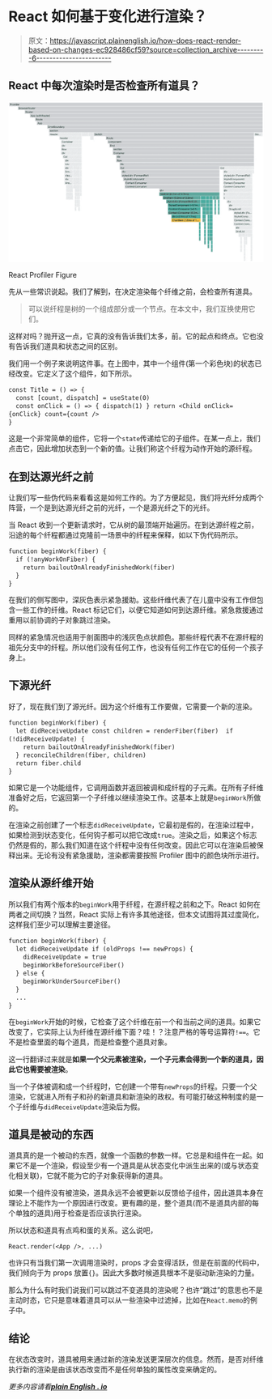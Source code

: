 # React 如何基于变化进行渲染？

> 原文：<https://javascript.plainenglish.io/how-does-react-render-based-on-changes-ec928486cf59?source=collection_archive---------6----------------------->

## React 中每次渲染时是否检查所有道具？

![](img/a636056e24006d91c39810d7bc0144ab.png)

React Profiler Figure

先从一些常识说起。我们了解到，在决定渲染每个纤维之前，会检查所有道具。

> 可以说纤程是树的一个组成部分或一个节点。在本文中，我们互换使用它们。

这样对吗？抛开这一点，它真的没有告诉我们太多，前。它的起点和终点。它也没有告诉我们道具和状态之间的区别。

我们用一个例子来说明这件事。在上图中，其中一个组件(第一个彩色块)的状态已经改变。它定义了这个组件，如下所示。

```
const Title = () => {
  const [count, dispatch] = useState(0)
  const onClick = () => { dispatch(1) } return <Child onClick={onClick} count={count />
}
```

这是一个非常简单的组件，它将一个`state`传递给它的子组件。在某一点上，我们点击它，因此增加状态到一个新的值。让我们称这个纤程为动作开始的源纤程。

## 在到达源光纤之前

让我们写一些伪代码来看看这是如何工作的。为了方便起见，我们将光纤分成两个阵营，一个是到达源光纤之前的光纤，一个是源光纤之下的光纤。

当 React 收到一个更新请求时，它从树的最顶端开始遍历。在到达源纤程之前，沿途的每个纤程都通过克隆前一场景中的纤程来保释，如以下伪代码所示。

```
function beginWork(fiber) {
  if (!anyWorkOnFiber) {
    return bailoutOnAlreadyFinishedWork(fiber)
  }
}
```

在我们的侧写图中，深灰色表示紧急援助。这些纤维代表了在儿童中没有工作但包含一些工作的纤维。React 标记它们，以便它知道如何到达源纤维。紧急救援通过重用以前协调的子对象跳过渲染。

同样的紧急情况也适用于剖面图中的浅灰色点状颜色。那些纤程代表不在源纤程的祖先分支中的纤程。所以他们没有任何工作，也没有任何工作在它的任何一个孩子身上。

## **下源光纤**

好了，现在我们到了源光纤。因为这个纤维有工作要做，它需要一个新的渲染。

```
function beginWork(fiber) {
  let didReceiveUpdate const children = renderFiber(fiber)  if (!didReceiveUpdate) {
    return bailoutOnAlreadyFinishedWork(fiber)
  } reconcileChildren(fiber, children)
  return fiber.child
}
```

如果它是一个功能组件，它调用函数并返回被调和成纤程的子元素。在所有子纤维准备好之后，它返回第一个子纤维以继续渲染工作。这基本上就是`beginWork`所做的。

在渲染之前创建了一个标志`didReceiveUpdate`，它最初是假的，在渲染过程中，如果检测到状态变化，任何钩子都可以把它改成`true`。渲染之后，如果这个标志仍然是假的，那么我们知道在这个纤程中没有任何改变。因此它可以在渲染后被保释出来。无论有没有紧急援助，渲染都需要按照 Profiler 图中的颜色块所示进行。

## 渲染从源纤维开始

所以我们有两个版本的`beginWork`用于纤程，在源纤程之前和之下。React 如何在两者之间切换？当然，React 实际上有许多其他途径，但本文试图将其过度简化，这样我们至少可以理解主要途径。

```
function beginWork(fiber) {
  let didReceiveUpdate if (oldProps !== newProps) {
    didReceiveUpdate = true
    beginWorkBeforeSourceFiber()
  } else {
    beginWorkUnderSourceFiber()
  }
  ...
}
```

在`beginWork`开始的时候，它检查了这个纤维在前一个和当前之间的道具。如果它改变了，它实际上认为纤维在源纤维下面？哇！？注意严格的等号运算符`!==`。它不是检查里面的每个道具，而是检查整个道具对象。

这一行翻译过来就是**如果一个父元素被渲染，一个子元素会得到一个新的道具，因此它也需要被渲染**。

当一个子体被调和成一个纤程时，它创建一个带有`newProps`的纤程。只要一个父渲染，它就进入所有子和孙的新道具和新渲染的政权。有可能打破这种制度的是一个子纤维与`didReceiveUpdate`渲染后为假。

## 道具是被动的东西

道具真的是一个被动的东西，就像一个函数的参数一样。它总是和组件在一起。如果它不是一个渲染，假设至少有一个道具是从状态变化中派生出来的(或与状态变化相关联)，它就不能为它的子对象获得新的道具。

如果一个组件没有被渲染，道具永远不会被更新以反馈给子组件，因此道具本身在理论上不能作为一个原因进行改变。更有趣的是，整个道具(而不是道具内部的每个单独的道具)用于检查是否应该执行渲染。

所以状态和道具有点鸡和蛋的关系。这么说吧，

```
React.render(<App />, ...)
```

也许只有当我们第一次调用渲染时，props 才会变得活跃，但是在前面的代码中，我们倾向于为 props 放置`{}`。因此大多数时候道具根本不是驱动新渲染的力量。

那么为什么有时我们说我们可以跳过不变道具的渲染呢？也许“跳过”的意思也不是主动时态，它只是意味着道具可以从一些渲染中过滤掉，比如在`React.memo`的例子中。

## 结论

在状态改变时，道具被用来通过新的渲染发送更深层次的信息。然而，是否对纤维执行新的渲染是由该状态改变而不是任何单独的属性改变来确定的。

*更多内容请看*[***plain English . io***](http://plainenglish.io)